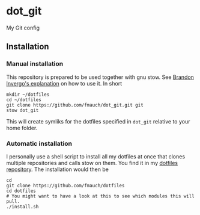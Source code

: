 # dot_git
My Git config

## Installation
### Manual installation
This repository is prepared to be used together with gnu stow. See [Brandon Invergo's
explanation](http://brandon.invergo.net/news/2012-05-26-using-gnu-stow-to-manage-your-dotfiles.html)
on how to use it. In short

```
mkdir ~/dotfiles
cd ~/dotfiles
git clone https://github.com/fmauch/dot_git.git git
stow dot_git
```

This will create symliks for the dotfiles specified in ```dot_git``` relative to your home folder.

### Automatic installation
I personally use a shell script to install all my dotfiles at once that clones multiple repositories
and calls stow on them. You find it in my [dotfiles repository](https://github.com/fmauch/dotfiles).
The installation would then be

```
cd
git clone https://github.com/fmauch/dotfiles
cd dotfiles
# You might want to have a look at this to see which modules this will pull.
./install.sh
```
